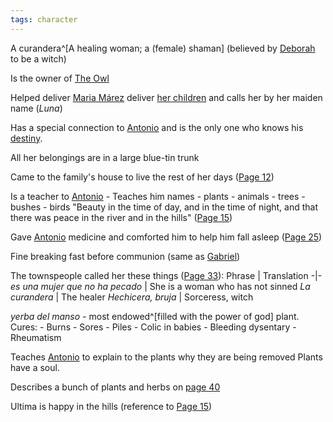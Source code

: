 ```yaml
---
tags: character
---
```

A curandera^[A healing woman; a (female) shaman]
(believed by [Deborah](</MárezFamily/DeborahandTheresa.md#deborah>) to be a witch)

Is the owner of [The Owl](</Symbols/TheOwl.md>)

Helped deliver [Maria Márez](</MárezFamily/GabrielandMariaMárez.md#maria-márez>) deliver [her children](</MárezFamily/GabrielandMariaMárez.md#list-of-children>) and calls her by her maiden name (*Luna*)

Has a special connection to [Antonio](</MárezFamily/AntonioMárez.md>) and is the only one who knows his [destiny](</Symbols/afterbirth.md#interpretation>).

All her belongings are in a large blue-tin trunk

Came to the family's house to live the rest of her days ([Page 12](</BMU.md#24>))

Is a teacher to [Antonio](</MárezFamily/AntonioMárez.md>)
	- Teaches him names
		- plants
		- animals
		- trees
		- bushes
		- birds
"Beauty in the time of day, and in the time of night, and that there was peace in the river and in the hills" ([Page 15](</BMU.md#27>))

Gave [Antonio](</MárezFamily/AntonioMárez.md>) medicine and comforted him to help him fall asleep ([Page 25](</BMU.md#37>))

Fine breaking fast before communion (same as [Gabriel](</MárezFamily/GabrielandMariaMárez.md#gabriel-márez>))

The townspeople called her these things ([Page 33](</BMU.md#45>)):
Phrase | Translation
-|-
*es una mujer que no ha pecado* | She is a woman who has not sinned
*La curandera* | The healer
*Hechicera, bruja* | Sorceress, witch

*yerba del manso* - most endowed^[filled with the power of god] plant. Cures:
	- Burns
	- Sores
	- Piles
	- Colic in babies
	- Bleeding dysentary
	- Rheumatism 

Teaches [Antonio](</MárezFamily/AntonioMárez.md>) to explain to the plants why they are being removed
Plants have a soul.

Describes a bunch of plants and herbs on [page 40](</BMU.md#52>)

Ultima is happy in the hills (reference to [Page 15](</BMU.md#27>))